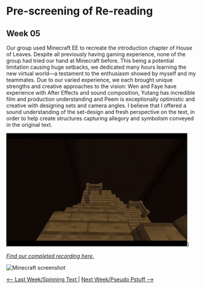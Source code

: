 # Pre-screening of Re-reading
## Week 05

Our group used Minecraft EE to recreate the introduction chapter of House of Leaves. Despite all previously having gaming experience, none of the group had tried our hand at Minecraft before. This being a potential limitation causing huge setbacks, we dedicated many hours learning the new virtual world—a testament to the enthusiasm showed by myself and my teammates. Due to our varied experience, we each brought unique strengths and creative approaches to the vision: Wen and Faye have experience with After Effects and sound composition, Yutang has incredible film and production understanding and Peem is exceptionally optimistic and creative with designing sets and camera angles. I believe that I offered a sound understanding of the set-design and fresh perspective on the text, in order to help create structures capturing allegory and symbolism conveyed in the original text. 

![](minecrafthol.gif))

[*Find our completed recording here.*](https://www.youtube.com/watch?v=uiOQQN-uh4c)

![Minecraft screenshot](MCfirescreenshot.jpg)

<p align="center">

<a href='https://bridieotoole.github.io/codewords/week_04/'> <-- Last Week/Spinning Text </a> | <a href='https://bridieotoole.github.io/codewords/week_06/'> Next Week/Pseudo Pstuff --></a>


</p>
